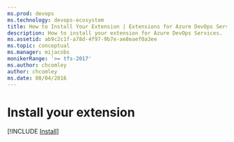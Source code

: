```yaml
---
ms.prod: devops
ms.technology: devops-ecosystem
title: How to Install Your Extension | Extensions for Azure DevOps Services
description: How to install your extension for Azure DevOps Services.
ms.assetid: ab9c2c1f-a78d-4f97-9b7e-ae8eaef0a3ee
ms.topic: conceptual
ms.manager: mijacobs
monikerRange: '>= tfs-2017'
ms.author: chcomley
author: chcomley
ms.date: 08/04/2016
---
```


# Install your extension

[!INCLUDE [Install](../_shared/procedures/install.md)]


